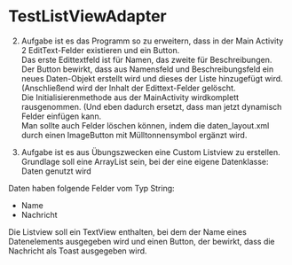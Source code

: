 # TestListViewAdapter  

 2. Aufgabe ist es das Programm so zu erweitern, dass in der Main Activity 2 EditText-Felder existieren und ein Button.  
Das erste Edittextfeld ist für Namen, das zweite für Beschreibungen.  
Der Button bewirkt, dass aus Namensfeld und Beschreibungsfeld ein neues Daten-Objekt erstellt wird und dieses der Liste hinzugefügt wird. (Anschließend wird der Inhalt der Edittext-Felder gelöscht.  
Die Initialisierenmethode aus der MainActivity wirdkomplett rausgenommen. (Und eben dadurch ersetzt, dass man jetzt dynamisch Felder einfügen kann.  
Man sollte auch Felder löschen können, indem die daten_layout.xml durch einen ImageButton mit Mülltonnensymbol ergänzt wird.  
  
 1. Aufgabe ist es aus Übungszwecken eine Custom Listview zu erstellen.  
Grundlage soll eine ArrayList sein, bei der eine eigene Datenklasse: Daten genutzt wird  
  
Daten haben folgende Felder vom Typ String:  
  - Name  
  - Nachricht  
  
Die Listview soll ein TextView enthalten, bei dem der Name eines Datenelements ausgegeben wird und einen Button, der bewirkt, dass die Nachricht als Toast ausgegeben wird.
